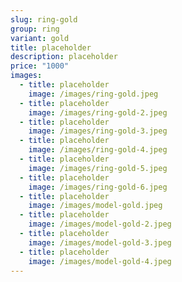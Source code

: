```yaml
---
slug: ring-gold
group: ring
variant: gold
title: placeholder
description: placeholder
price: "1000"
images:
  - title: placeholder
    image: /images/ring-gold.jpeg
  - title: placeholder
    image: /images/ring-gold-2.jpeg
  - title: placeholder
    image: /images/ring-gold-3.jpeg
  - title: placeholder
    image: /images/ring-gold-4.jpeg
  - title: placeholder
    image: /images/ring-gold-5.jpeg
  - title: placeholder
    image: /images/ring-gold-6.jpeg
  - title: placeholder
    image: /images/model-gold.jpeg
  - title: placeholder
    image: /images/model-gold-2.jpeg
  - title: placeholder
    image: /images/model-gold-3.jpeg
  - title: placeholder
    image: /images/model-gold-4.jpeg
---
```

